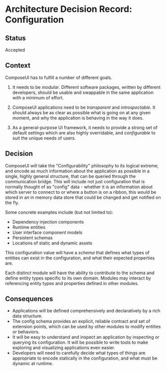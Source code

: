 <!-- Morgan Stanley makes this available to you under the Apache License, Version 2.0 (the "License"). You may obtain a copy of the License at http://www.apache.org/licenses/LICENSE-2.0. See the NOTICE file distributed with this work for additional information regarding copyright ownership. Unless required by applicable law or agreed to in writing, software distributed under the License is distributed on an "AS IS" BASIS, WITHOUT WARRANTIES OR CONDITIONS OF ANY KIND, either express or implied. See the License for the specific language governing permissions and limitations under the License. -->

# Architecture Decision Record: Configuration


## Status

Accepted

## Context

ComposeUI has to fulfill a number of different goals.

1. It needs to be *modular*. Different software packages, written by
   different developers, should be usable and swappable in the same
   application with a minimum of effort.

2. ComposeUI applications need to be *transparent* and
   *introspectable*. It should always be as clear as possible what is
   going on at any given moment, and why the application is behaving
   in the way it does.

3. As a general-purpose UI framework, it needs to provide a strong
   set of default settings which are also highly overridable, and
   *configurable* to suit the unique needs of users.

## Decision

ComposeUI will take the "Configurability" philosophy to its logical
extreme, and encode as much information about the application as
possible in a single, highly general structure, that can be queried
through the communication bridge. This will include
not just configuration that is normally thought of as "config" data -
whether it is an information about which server to connect to or
where a button is on a ribbon, this would be stored in an in memory
data store that could be changed and get notified on the fly.

Some concrete examples include (but not limited to):

- Dependency injection components
- Runtime entities
- User interface component models
- Persistent schemas
- Locations of static and dynamic assets

This configuration value will have a *schema* that defines what types
of entities can exist in the configuration, and what their expected
properties are.

Each distinct module will have the ability to contribute to the schema
and define entity types specific to its own domain. Modules may
interact by referencing entity types and properties defined in other
modules.

## Consequences

- Applications will be defined comprehensively and declaratively by a
  rich data structure.
- The config schema provides an explicit, reliable contract and set of
  extension points, which can be used by other modules to modify
  entities or behaviors.
- It will be easy to understand and inspect an application by
  inspecting or querying its configuration. It will be possible to
  write tools to make exploring and visualizing applications even easier.
- Developers will need to carefully decide what types of things are
  appropriate to encode statically in the configuration, and what must
  be dynamic at runtime.
  